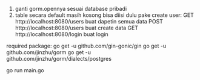 1. ganti gorm.opennya sesuai database pribadi
2. table secara default masih kosong bisa diisi dulu pake create user:
   GET http://localhost:8080/users buat dapetin semua data
   POST http://localhost:8080/users buat create data
   GET http://localhost:8080/login buat login

required package:
go get -u github.com/gin-gonic/gin
go get -u github.com/jinzhu/gorm
go get -u github.com/jinzhu/gorm/dialects/postgres

go run main.go
